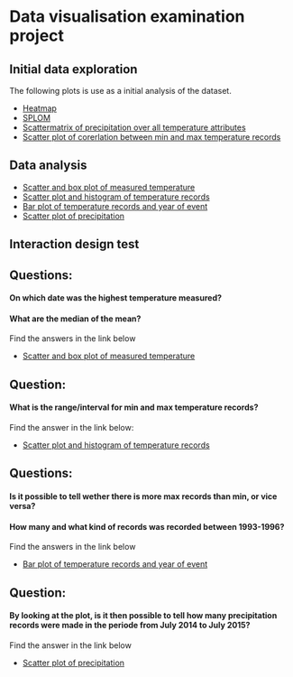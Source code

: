 # Data visualisation examination project

## Initial data exploration
The following plots is use as a initial analysis of the dataset.
- [Heatmap](https://RonniCarlsen.github.io/Plots/KCLT_heatmap.html)
- [SPLOM](https://RonniCarlsen.github.io/Plots/SPLOM.html)
- [Scattermatrix of precipitation over all temperature attributes](https://RonniCarlsen.github.io/Plots/Scatter_matrix_of_precipitation_over_temp.html)
- [Scatter plot of corerlation between min and max temperature records](https://RonniCarlsen.github.io/Plots/Corr_min_max.html)

## Data analysis
- [Scatter and box plot of measured temperature](https://RonniCarlsen.github.io/Plots/temp_min_max_avg_scatter.html)
- [Scatter plot and histogram of temperature records](https://RonniCarlsen.github.io/Plots/temp_min_max_record_scatter.html)
- [Bar plot of temperature records and year of event](https://RonniCarlsen.github.io/Plots/Bar_plot_min_max_records.html)
- [Scatter plot of precipitation](https://RonniCarlsen.github.io/Plots/record_average_precipitation_scatter.html)

## Interaction design test

## Questions:
#### On which date was the highest temperature measured? 
#### What are the median of the mean?
Find the answers in the link below
- [Scatter and box plot of measured temperature](https://RonniCarlsen.github.io/Plots/temp_min_max_avg_scatter.html)

## Question:
#### What is the range/interval for min and max temperature records?
Find the answer in the link below:
- [Scatter plot and histogram of temperature records](https://RonniCarlsen.github.io/Plots/temp_min_max_record_scatter.html)

## Questions:
#### Is it possible to tell wether there is more max records than min, or vice versa?
#### How many and what kind of records was recorded between 1993-1996?
Find the answers in the link below
- [Bar plot of temperature records and year of event](https://RonniCarlsen.github.io/Plots/Bar_plot_min_max_records.html)

## Question:
#### By looking at the plot, is it then possible to tell how many precipitation records were made in the periode from July 2014 to July 2015?
Find the answer in the link below
- [Scatter plot of precipitation](https://RonniCarlsen.github.io/Plots/record_average_precipitation_scatter.html)

